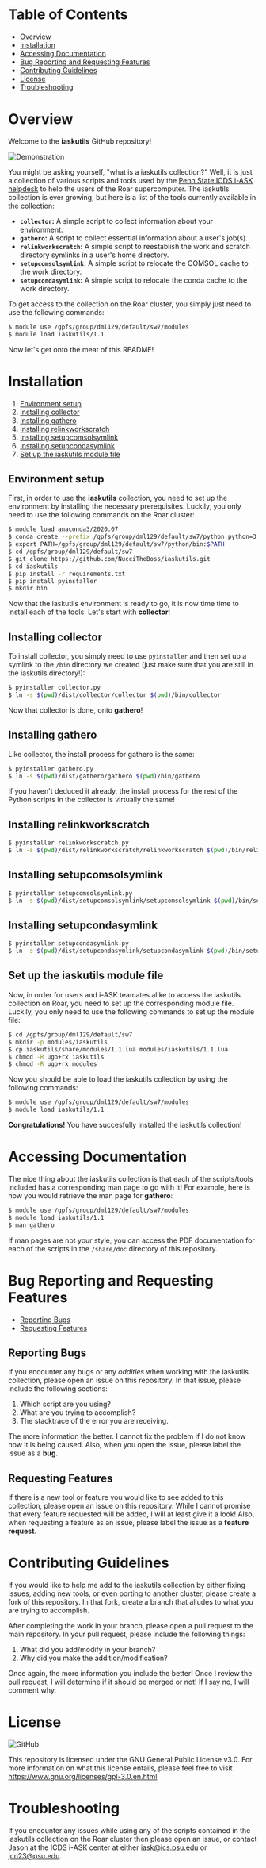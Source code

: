 # Table of Contents

* [Overview](#overview)
* [Installation](#installation)
* [Accessing Documentation](#accessing-documentation)
* [Bug Reporting and Requesting Features](#bug-reporting-and-requesting-features)
* [Contributing Guidelines](#contributing-guidelines)
* [License](#license)
* [Troubleshooting](#troubleshooting)

# Overview

Welcome to the **iaskutils** GitHub repository!

![Demonstration](share/gifs/demo.gif)

You might be asking yourself, "what is a iaskutils collection?" Well, it is just a collection of various scripts and tools used by the [Penn State ICDS i-ASK helpdesk](https://www.icds.psu.edu/computing-services/support/) to help the users of the Roar supercomputer. The iaskutils collection is ever growing, but here is a list of the tools currently available in the collection:

* **`collector`:** A simple script to collect information about your environment.
* **`gathero`:** A script to collect essential information about a user's job(s).
* **`relinkworkscratch`:** A simple script to reestablish the work and scratch directory symlinks in a user's home directory.
* **`setupcomsolsymlink`:** A simple script to relocate the COMSOL cache to the work directory.
* **`setupcondasymlink`:** A simple script to relocate the conda cache to the work directory.

To get access to the collection on the Roar cluster, you simply just need to use the following commands:

```bash
$ module use /gpfs/group/dml129/default/sw7/modules
$ module load iaskutils/1.1
```

Now let's get onto the meat of this README!

# Installation

1. [Environment setup](#environment-setup)
2. [Installing collector](#installing-collector)
3. [Installing gathero](#installing-gathero)
4. [Installing relinkworkscratch](#installing-relinkworkscratch)
5. [Installing setupcomsolsymlink](#installing-setupcomsolsymlink)
6. [Installing setupcondasymlink](#installing-setupcondasymlink)
7. [Set up the iaskutils module file](#set-up-the-iaskutils-module-file)

## Environment setup

First, in order to use the **iaskutils** collection, you need to set up the environment by installing the necessary prerequisites. Luckily, you only need to use the following commands on the Roar cluster:

```bash
$ module load anaconda3/2020.07
$ conda create --prefix /gpfs/group/dml129/default/sw7/python python=3.9
$ export PATH=/gpfs/group/dml129/default/sw7/python/bin:$PATH
$ cd /gpfs/group/dml129/default/sw7
$ git clone https://github.com/NucciTheBoss/iaskutils.git
$ cd iaskutils
$ pip install -r requirements.txt
$ pip install pyinstaller
$ mkdir bin
```

Now that the iaskutils environment is ready to go, it is now time time to install each of the tools. Let's start with **collector**!

## Installing collector

To install collector, you simply need to use `pyinstaller` and then set up a symlink to the `/bin` directory we created (just make sure that you are still in the iaskutils directory!):

```bash
$ pyinstaller collector.py
$ ln -s $(pwd)/dist/collector/collector $(pwd)/bin/collector
```

Now that collector is done, onto **gathero**!

## Installing gathero

Like collector, the install process for gathero is the same:

```bash
$ pyinstaller gathero.py
$ ln -s $(pwd)/dist/gathero/gathero $(pwd)/bin/gathero
```

If you haven't deduced it already, the install process for the rest of the Python scripts in the collector is virtually the same!

## Installing relinkworkscratch

```bash
$ pyinstaller relinkworkscratch.py
$ ln -s $(pwd)/dist/relinkworkscratch/relinkworkscratch $(pwd)/bin/relinkworkscratch
```

## Installing setupcomsolsymlink

```bash
$ pyinstaller setupcomsolsymlink.py
$ ln -s $(pwd)/dist/setupcomsolsymlink/setupcomsolsymlink $(pwd)/bin/setupcomsolsymlink
```

## Installing setupcondasymlink

```bash
$ pyinstaller setupcondasymlink.py
$ ln -s $(pwd)/dist/setupcondasymlink/setupcondasymlink $(pwd)/bin/setupcondasymlink
```

## Set up the iaskutils module file

Now, in order for users and i-ASK teamates alike to access the iaskutils collection on Roar, you need to set up the corresponding module file. Luckily, you only need to use the following commands to set up the module file:

```bash
$ cd /gpfs/group/dml129/default/sw7
$ mkdir -p modules/iaskutils
$ cp iaskutils/share/modules/1.1.lua modules/iaskutils/1.1.lua
$ chmod -R ugo+rx iaskutils
$ chmod -R ugo+rx modules
```

Now you should be able to load the iaskutils collection by using the following commands:

```bash
$ module use /gpfs/group/dml129/default/sw7/modules
$ module load iaskutils/1.1
```

**Congratulations!** You have succesfully installed the iaskutils collection!

# Accessing Documentation

The nice thing about the iaskutils collection is that each of the scripts/tools included has a corresponding man page to go with it! For example, here is how you would retrieve the man page for **gathero**:

```bash
$ module use /gpfs/group/dml129/default/sw7/modules
$ module load iaskutils/1.1
$ man gathero
```

If man pages are not your style, you can access the PDF documentation for each of the scripts in the `/share/doc` directory of this repository.

# Bug Reporting and Requesting Features

* [Reporting Bugs](#reporting-bugs)
* [Requesting Features](#requesting-features)

## Reporting Bugs

If you encounter any bugs or any *oddities* when working with the iaskutils collection, please open an issue on this repository. In that issue, please include the following sections:

1. Which script are you using?
2. What are you trying to accomplish?
3. The stacktrace of the error you are receiving.

The more information the better. I cannot fix the problem if I do not know how it is being caused. Also, when you open the issue, please label the issue as a **bug**.

## Requesting Features

If there is a new tool or feature you would like to see added to this collection, please open an issue on this repository. While I cannot promise that every feature requested will be added, I will at least give it a look! Also, when requesting a feature as an issue, please label the issue as a **feature request**.

# Contributing Guidelines

If you would like to help me add to the iaskutils collection by either fixing issues, adding new tools, or even porting to another cluster, please create a fork of this repository. In that fork, create a branch that alludes to what you are trying to accomplish.

After completing the work in your branch, please open a pull request to the main repository. In your pull request, please include the following things:

1. What did you add/modify in your branch?
2. Why did you make the addition/modification?

Once again, the more information you include the better! Once I review the pull request, I will determine if it should be merged or not! If I say no, I will comment why.

# License

![GitHub](https://img.shields.io/github/license/NucciTheBoss/iaskutils)

This repository is licensed under the GNU General Public License v3.0. For more information on what this license entails, please feel free to visit https://www.gnu.org/licenses/gpl-3.0.en.html

# Troubleshooting

If you encounter any issues while using any of the scripts contained in the iaskutils collection on the Roar cluster then please open an issue, or contact Jason at the ICDS i-ASK center at either iask@ics.psu.edu or jcn23@psu.edu.
